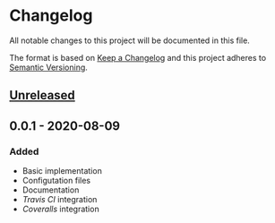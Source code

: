 # Changelog

All notable changes to this project will be documented in this file.

The format is based on [Keep a Changelog](http://keepachangelog.com/)
and this project adheres to [Semantic Versioning](http://semver.org/).

## [Unreleased]

## 0.0.1 - 2020-08-09

### Added

-   Basic implementation
-   Configutation files
-   Documentation
-   *Travis CI* integration
-   *Coveralls* integration

[Unreleased]: https://github.com/redneckz/slice-node-modules/compare/v0.0.1...HEAD
